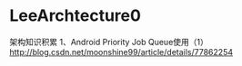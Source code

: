# LeeArchtecture0

架构知识积累
1、Android Priority Job Queue使用（1） http://blog.csdn.net/moonshine99/article/details/77862254
